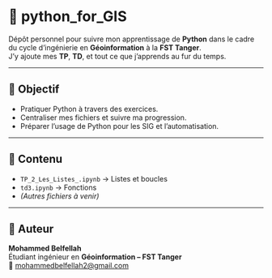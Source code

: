 # 🐍 python_for_GIS

Dépôt personnel pour suivre mon apprentissage de **Python** dans le cadre du cycle d’ingénierie en **Géoinformation** à la **FST Tanger**.  
J’y ajoute mes **TP**, **TD**, et tout ce que j’apprends au fur du temps.

---

## 🎯 Objectif
- Pratiquer Python à travers des exercices.  
- Centraliser mes fichiers et suivre ma progression.  
- Préparer l’usage de Python pour les SIG et l’automatisation.

---

## 📂 Contenu
- `TP_2_Les_Listes_.ipynb` → Listes et boucles  
- `td3.ipynb` → Fonctions  
- *(Autres fichiers à venir)*

---

## 👤 Auteur
**Mohammed Belfellah**  
Étudiant ingénieur en **Géoinformation – FST Tanger**  
📧 mohammedbelfellah2@gmail.com  
